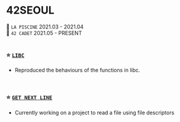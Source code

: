 42SEOUL
=======

🌱 `LA PISCINE` 2021.03 - 2021.04 </br>
🌱 `42 CADET` 2021.05 - PRESENT
</br>
</br>
### ⭐ [`LIBC`](./LIBFT)
* Reproduced the behaviours of the functions in libc.
</br>

### ⭐ [`GET NEXT LINE`](./GNL)
* Currently working on a project to read a file using file descriptors
</br>
</br>
